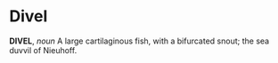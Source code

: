 # Divel

**DIVEL**, _noun_ A large cartilaginous fish, with a bifurcated snout; the sea duvvil of Nieuhoff.